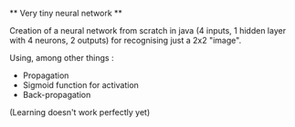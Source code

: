 ** Very tiny neural network **

Creation of a neural network from scratch in java (4 inputs, 1 hidden layer with 4 neurons, 2 outputs) for recognising just a 2x2 "image".

Using, among other things : 

- Propagation
- Sigmoid function for activation
- Back-propagation

(Learning doesn't work perfectly yet)


